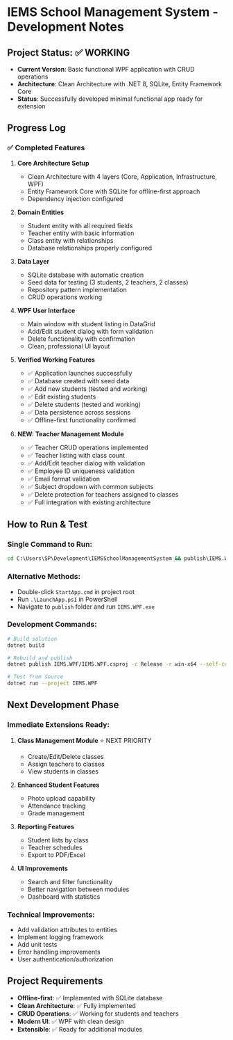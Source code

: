 # IEMS School Management System - Development Notes

## Project Status: ✅ WORKING
- **Current Version**: Basic functional WPF application with CRUD operations
- **Architecture**: Clean Architecture with .NET 8, SQLite, Entity Framework Core
- **Status**: Successfully developed minimal functional app ready for extension

## Progress Log

### ✅ Completed Features
1. **Core Architecture Setup**
   - Clean Architecture with 4 layers (Core, Application, Infrastructure, WPF)
   - Entity Framework Core with SQLite for offline-first approach
   - Dependency injection configured

2. **Domain Entities**
   - Student entity with all required fields
   - Teacher entity with basic information
   - Class entity with relationships
   - Database relationships properly configured

3. **Data Layer**
   - SQLite database with automatic creation
   - Seed data for testing (3 students, 2 teachers, 2 classes)
   - Repository pattern implementation
   - CRUD operations working

4. **WPF User Interface**
   - Main window with student listing in DataGrid
   - Add/Edit student dialog with form validation
   - Delete functionality with confirmation
   - Clean, professional UI layout

5. **Verified Working Features**
   - ✅ Application launches successfully
   - ✅ Database created with seed data
   - ✅ Add new students (tested and working)
   - ✅ Edit existing students
   - ✅ Delete students (tested and working)
   - ✅ Data persistence across sessions
   - ✅ Offline-first functionality confirmed

6. **NEW: Teacher Management Module**
   - ✅ Teacher CRUD operations implemented
   - ✅ Teacher listing with class count
   - ✅ Add/Edit teacher dialog with validation
   - ✅ Employee ID uniqueness validation
   - ✅ Email format validation
   - ✅ Subject dropdown with common subjects
   - ✅ Delete protection for teachers assigned to classes
   - ✅ Full integration with existing architecture

## How to Run & Test

### Single Command to Run:
```cmd
cd C:\Users\SP\Development\IEMSSchoolManagementSystem && publish\IEMS.WPF.exe
```

### Alternative Methods:
- Double-click `StartApp.cmd` in project root
- Run `.\LaunchApp.ps1` in PowerShell
- Navigate to `publish` folder and run `IEMS.WPF.exe`

### Development Commands:
```bash
# Build solution
dotnet build

# Rebuild and publish
dotnet publish IEMS.WPF/IEMS.WPF.csproj -c Release -r win-x64 --self-contained false -o ./publish --force

# Test from source
dotnet run --project IEMS.WPF
```

## Next Development Phase

### Immediate Extensions Ready:
1. **Class Management Module** ⭐ NEXT PRIORITY
   - Create/Edit/Delete classes
   - Assign teachers to classes
   - View students in classes

2. **Enhanced Student Features**
   - Photo upload capability
   - Attendance tracking
   - Grade management

3. **Reporting Features**
   - Student lists by class
   - Teacher schedules
   - Export to PDF/Excel

4. **UI Improvements**
   - Search and filter functionality
   - Better navigation between modules
   - Dashboard with statistics

### Technical Improvements:
- Add validation attributes to entities
- Implement logging framework
- Add unit tests
- Error handling improvements
- User authentication/authorization

## Project Requirements
- **Offline-first**: ✅ Implemented with SQLite database
- **Clean Architecture**: ✅ Fully implemented
- **CRUD Operations**: ✅ Working for students and teachers
- **Modern UI**: ✅ WPF with clean design
- **Extensible**: ✅ Ready for additional modules